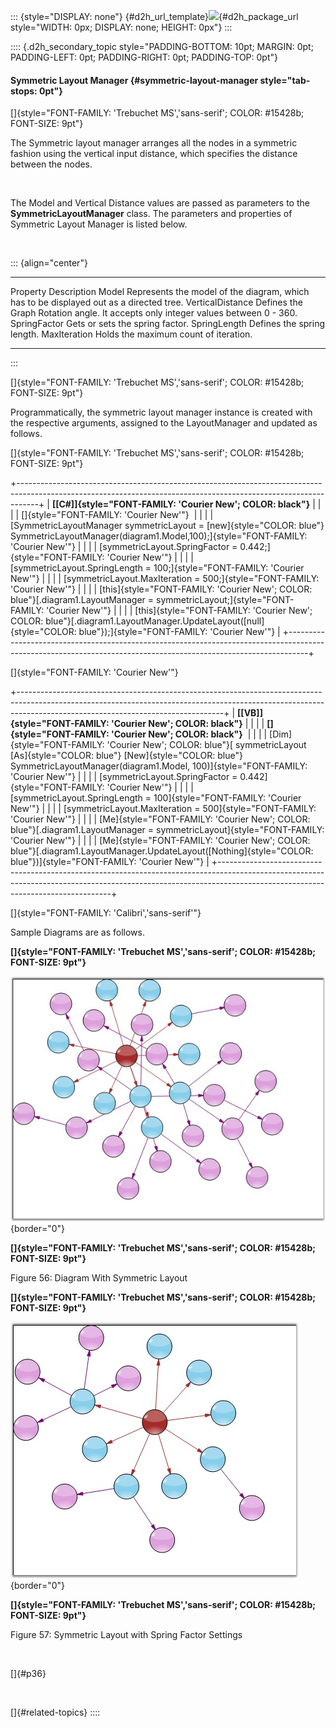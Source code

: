 ::: {style="DISPLAY: none"}
[](ms-xhelp:///?Id=d2h_url_template){#d2h_url_template}![](!package_url!){#d2h_package_url style="WIDTH: 0px; DISPLAY: none; HEIGHT: 0px"}
:::

:::: {.d2h_secondary_topic style="PADDING-BOTTOM: 10pt; MARGIN: 0pt; PADDING-LEFT: 0pt; PADDING-RIGHT: 0pt; PADDING-TOP: 0pt"}
#### Symmetric Layout Manager {#symmetric-layout-manager style="tab-stops: 0pt"}

[]{style="FONT-FAMILY: 'Trebuchet MS','sans-serif'; COLOR: #15428b; FONT-SIZE: 9pt"} 

The Symmetric layout manager arranges all the nodes in a symmetric fashion using the vertical input distance, which specifies the distance between the nodes.

 

The Model and Vertical Distance values are passed as parameters to the **SymmetricLayoutManager** class. The parameters and properties of Symmetric Layout Manager is listed below.

 

::: {align="center"}
  ------------------ ----------------------------------------------------------------------------------------
  Property           Description
  Model              Represents the model of the diagram, which has to be displayed out as a directed tree.
  VerticalDistance   Defines the Graph Rotation angle. It accepts only integer values between 0 - 360.
  SpringFactor       Gets or sets the spring factor.
  SpringLength       Defines the spring length.
  MaxIteration       Holds the maximum count of iteration.
  ------------------ ----------------------------------------------------------------------------------------
:::

[]{style="FONT-FAMILY: 'Trebuchet MS','sans-serif'; COLOR: #15428b; FONT-SIZE: 9pt"} 

Programmatically, the symmetric layout manager instance is created with the respective arguments, assigned to the LayoutManager and updated as follows.

[]{style="FONT-FAMILY: 'Trebuchet MS','sans-serif'; COLOR: #15428b; FONT-SIZE: 9pt"} 

+-----------------------------------------------------------------------------------------------------------------------------------------------------------------+
| **[\[C#\]]{style="FONT-FAMILY: 'Courier New'; COLOR: black"}**                                                                                                  |
|                                                                                                                                                                 |
| []{style="FONT-FAMILY: 'Courier New'"}                                                                                                                          |
|                                                                                                                                                                 |
| [SymmetricLayoutManager symmetricLayout = [new]{style="COLOR: blue"} SymmetricLayoutManager(diagram1.Model,100);]{style="FONT-FAMILY: 'Courier New'"}           |
|                                                                                                                                                                 |
| [symmetricLayout.SpringFactor = 0.442;]{style="FONT-FAMILY: 'Courier New'"}                                                                                     |
|                                                                                                                                                                 |
| [symmetricLayout.SpringLength = 100;]{style="FONT-FAMILY: 'Courier New'"}                                                                                       |
|                                                                                                                                                                 |
| [symmetricLayout.MaxIteration = 500;]{style="FONT-FAMILY: 'Courier New'"}                                                                                       |
|                                                                                                                                                                 |
| [this]{style="FONT-FAMILY: 'Courier New'; COLOR: blue"}[.diagram1.LayoutManager = symmetricLayout;]{style="FONT-FAMILY: 'Courier New'"}                         |
|                                                                                                                                                                 |
| [this]{style="FONT-FAMILY: 'Courier New'; COLOR: blue"}[.diagram1.LayoutManager.UpdateLayout([null]{style="COLOR: blue"});]{style="FONT-FAMILY: 'Courier New'"} |
+-----------------------------------------------------------------------------------------------------------------------------------------------------------------+

[]{style="FONT-FAMILY: 'Courier New'"} 

+---------------------------------------------------------------------------------------------------------------------------------------------------------------------------------------------------------------+
| **[\[VB\]]{style="FONT-FAMILY: 'Courier New'; COLOR: black"}**                                                                                                                                                |
|                                                                                                                                                                                                               |
| **[]{style="FONT-FAMILY: 'Courier New'; COLOR: black"}**                                                                                                                                                      |
|                                                                                                                                                                                                               |
| [Dim]{style="FONT-FAMILY: 'Courier New'; COLOR: blue"}[ symmetricLayout [As]{style="COLOR: blue"} [New]{style="COLOR: blue"} SymmetricLayoutManager(diagram1.Model, 100)]{style="FONT-FAMILY: 'Courier New'"} |
|                                                                                                                                                                                                               |
| [symmetricLayout.SpringFactor = 0.442]{style="FONT-FAMILY: 'Courier New'"}                                                                                                                                    |
|                                                                                                                                                                                                               |
| [symmetricLayout.SpringLength = 100]{style="FONT-FAMILY: 'Courier New'"}                                                                                                                                      |
|                                                                                                                                                                                                               |
| [symmetricLayout.MaxIteration = 500]{style="FONT-FAMILY: 'Courier New'"}                                                                                                                                      |
|                                                                                                                                                                                                               |
| [Me]{style="FONT-FAMILY: 'Courier New'; COLOR: blue"}[.diagram1.LayoutManager = symmetricLayout]{style="FONT-FAMILY: 'Courier New'"}                                                                          |
|                                                                                                                                                                                                               |
| [Me]{style="FONT-FAMILY: 'Courier New'; COLOR: blue"}[.diagram1.LayoutManager.UpdateLayout([Nothing]{style="COLOR: blue"})]{style="FONT-FAMILY: 'Courier New'"}                                               |
+---------------------------------------------------------------------------------------------------------------------------------------------------------------------------------------------------------------+

[]{style="FONT-FAMILY: 'Calibri','sans-serif'"} 

Sample Diagrams are as follows.

**[]{style="FONT-FAMILY: 'Trebuchet MS','sans-serif'; COLOR: #15428b; FONT-SIZE: 9pt"}** 

![](ImagesExt/image87_58.jpg){border="0"}

**[]{style="FONT-FAMILY: 'Trebuchet MS','sans-serif'; COLOR: #15428b; FONT-SIZE: 9pt"}** 

Figure 56: Diagram With Symmetric Layout

**[]{style="FONT-FAMILY: 'Trebuchet MS','sans-serif'; COLOR: #15428b; FONT-SIZE: 9pt"}** 

![](ImagesExt/image87_59.jpg){border="0"}

**[]{style="FONT-FAMILY: 'Trebuchet MS','sans-serif'; COLOR: #15428b; FONT-SIZE: 9pt"}** 

Figure 57: Symmetric Layout with Spring Factor Settings

 

[]{#p36} 

 

[]{#related-topics}
::::
